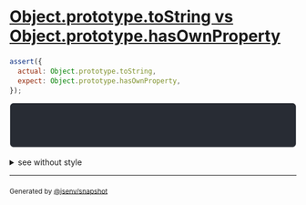 # [Object.prototype.toString vs Object.prototype.hasOwnProperty](../../well_known.test.js#L29)

```js
assert({
  actual: Object.prototype.toString,
  expect: Object.prototype.hasOwnProperty,
});
```

![img](throw.svg)

<details>
  <summary>see without style</summary>

```console
AssertionError: actual and expect are different

actual: Object.prototype.toString
expect: Object.prototype.hasOwnProperty
```

</details>

---

<sub>
  Generated by <a href="https://github.com/jsenv/core/tree/main/packages/independent/snapshot">@jsenv/snapshot</a>
</sub>